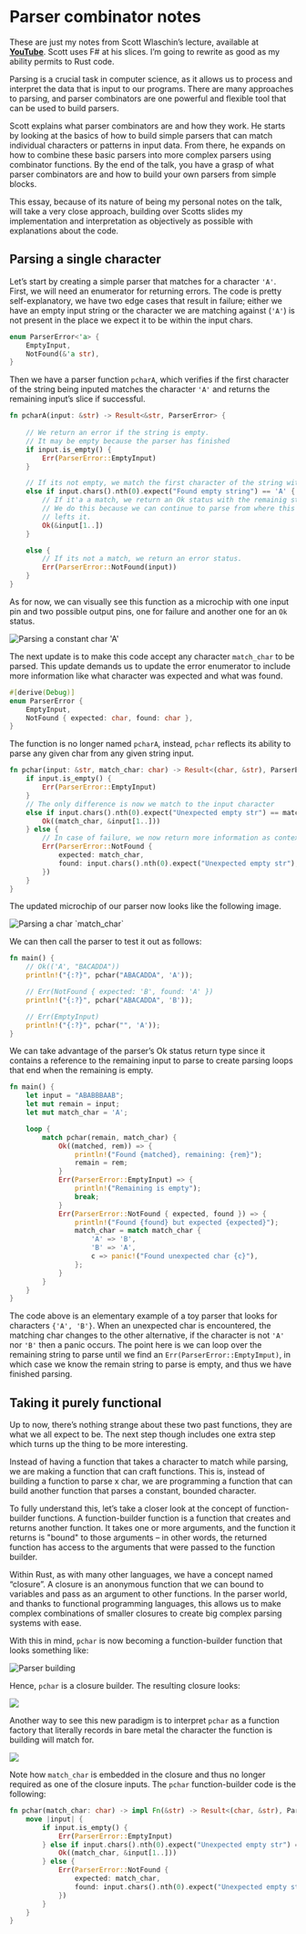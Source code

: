 # Parser combinator notes

These are just my notes from Scott Wlaschin’s lecture, available at [**YouTube**](https://www.youtube.com/watch?v=RDalzi7mhdY). Scott uses F# at his slices. I’m going to rewrite as good as my ability permits to Rust code. 

Parsing is a crucial task in computer science, as it allows us to process and interpret the data that is input to our programs. There are many approaches to parsing, and parser combinators are one powerful and flexible tool that can be used to build parsers.

Scott explains what parser combinators are and how they work. He starts by looking at the basics of how to build simple parsers that can match individual characters or patterns in input data. From there, he expands on how to combine these basic parsers into more complex parsers using combinator functions. By the end of the talk, you have a grasp of what parser combinators are and how to build your own parsers from simple blocks.

This essay, because of its nature of being my personal notes on the talk, will take a very close approach, building over Scotts slides my implementation and interpretation as objectively as possible with explanations about the code.

## Parsing a single character

Let’s start by creating a simple parser that matches for a character `'A'`. First, we will need an enumerator for returning errors. The code is pretty self-explanatory, we have two edge cases that result in failure; either we have an empty input string or the character we are matching against (`'A'`) is not present in the place we expect it to be within the input chars.

```rust
enum ParserError<'a> {
    EmptyInput,
    NotFound(&'a str),
}
```

Then we have a parser function `pcharA`, which verifies if the first character of the string being inputed matches the character `'A'` and returns the remaining input’s slice if successful.

```rust
fn pcharA(input: &str) -> Result<&str, ParserError> {
	
	// We return an error if the string is empty.
	// It may be empty because the parser has finished
    if input.is_empty() {
        Err(ParserError::EmptyInput)
    } 

	// If its not empty, we match the first character of the string with 'A'
	else if input.chars().nth(0).expect("Found empty string") == 'A' {
		// If it'a a match, we return an Ok status with the remainig string.
		// We do this because we can continue to parse from where this function
		// lefts it.
        Ok(&input[1..])
    } 

	else {
		// If its not a match, we return an error status.
        Err(ParserError::NotFound(input))
    }
}
```

As for now, we can visually see this function as a microchip with one input pin and two possible output pins, one for failure and another one for an `Ok` status.

![Parsing a constant char 'A'](/static/blog/wlaschin-parser-combinators/pcharA.png)

The next update is to make this code accept any character `match_char` to be parsed. This update demands us to update the error enumerator to include more information like what character was expected and what was found.

```rust
#[derive(Debug)]
enum ParserError {
    EmptyInput,
    NotFound { expected: char, found: char },
}
```

The function is no longer named `pcharA`, instead, `pchar` reflects its ability to parse any given char from any given string input.

```rust
fn pchar(input: &str, match_char: char) -> Result<(char, &str), ParserError> {
    if input.is_empty() {
        Err(ParserError::EmptyInput)
    } 
	// The only difference is now we match to the input character
	else if input.chars().nth(0).expect("Unexpected empty str") == match_char {
        Ok((match_char, &input[1..]))
    } else {
		// In case of failure, we now return more information as context.
        Err(ParserError::NotFound {
            expected: match_char,
            found: input.chars().nth(0).expect("Unexpected empty str"),
        })
    }
}
```

The updated microchip of our parser now looks like the following image.

![Parsing a char \`match\_char\`](/static/blog/wlaschin-parser-combinators/pchar.png)

We can then call the parser to test it out as follows:

```rust
fn main() {
    // Ok(('A', "BACADDA"))
    println!("{:?}", pchar("ABACADDA", 'A'));

    // Err(NotFound { expected: 'B', found: 'A' })
    println!("{:?}", pchar("ABACADDA", 'B'));

    // Err(EmptyInput)
    println!("{:?}", pchar("", 'A'));
}
```

We can take advantage of the parser’s Ok status return type since it contains a reference to the remaining input to parse to create parsing loops that end when the remaining is empty. 

```rust
fn main() {
    let input = "ABABBBAAB";
    let mut remain = input;
    let mut match_char = 'A';

    loop {
        match pchar(remain, match_char) {
            Ok((matched, rem)) => {
                println!("Found {matched}, remaining: {rem}");
                remain = rem;
            }
            Err(ParserError::EmptyInput) => {
                println!("Remaining is empty");
                break;
            }
            Err(ParserError::NotFound { expected, found }) => {
                println!("Found {found} but expected {expected}");
                match_char = match match_char {
                    'A' => 'B',
                    'B' => 'A',
                    c => panic!("Found unexpected char {c}"),
                };
            }
        }
    }
}
```

The code above is an elementary example of a toy parser that looks for characters `{'A', 'B'}`.  When an unexpected char is encountered, the matching char changes to the other alternative, if the character is not `'A'` nor `'B'` then a panic occurs. The point here is we can loop over the remaining string to parse until we find an `Err(ParserError::EmptyImput)`, in which case we know the remain string to parse is empty, and thus we have finished parsing.

## Taking it purely functional

Up to now, there’s nothing strange about these two past functions, they are what we all expect to be. The next step though includes one extra step which turns up the thing to be more interesting. 

Instead of having a function that takes a character to match while parsing, we are making a function that can craft functions. This is, instead of building a function to parse x char, we are programming a function that can build another function that parses a constant, bounded character. 

To fully understand this, let’s take a closer look at the concept of function-builder functions. A function-builder function is a function that creates and returns another function. It takes one or more arguments, and the function it returns is "bound" to those arguments – in other words, the returned function has access to the arguments that were passed to the function builder. 

Within Rust, as with many other languages, we have a concept named “closure”. A closure is an anonymous function that we can bound to variables and pass as an argument to other functions. In the parser world, and thanks to functional programming languages, this allows us to make complex combinations of smaller closures to create big complex parsing systems with ease.

With this in mind, `pchar` is now becoming a function-builder function that looks something like:

![Parser building](/static/blog/wlaschin-parser-combinators/bpchar.png)

Hence, `pchar` is a closure builder. The resulting closure looks:

![](/static/blog/wlaschin-parser-combinators/finput.png)

Another way to see this new paradigm is to interpret `pchar` as a function factory that literally records in bare metal the character the function is building will match for.

![](/static/blog/wlaschin-parser-combinators/funcfactory.png)

Note how `match_char` is embedded in the closure and thus no longer required as one of the closure inputs. The `pchar` function-builder code is the following:

```rust
fn pchar(match_char: char) -> impl Fn(&str) -> Result<(char, &str), ParserError> {
    move |input| {
        if input.is_empty() {
            Err(ParserError::EmptyInput)
        } else if input.chars().nth(0).expect("Unexpected empty str") == match_char {
            Ok((match_char, &input[1..]))
        } else {
            Err(ParserError::NotFound {
                expected: match_char,
                found: input.chars().nth(0).expect("Unexpected empty str"),
            })
        }
    }
}
```


